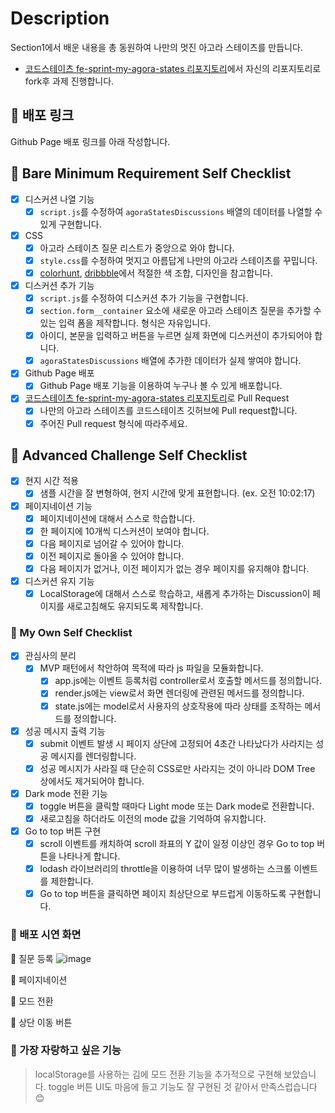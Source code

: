 # Description

Section1에서 배운 내용을 총 동원하여 나만의 멋진 아고라 스테이츠를 만듭니다.

- [코드스테이츠 fe-sprint-my-agora-states 리포지토리](https://github.com/codestates-seb/fe-sprint-my-agora-states)에서 자신의 리포지토리로 fork후 과제 진행합니다.

## 🔹 배포 링크

Github Page 배포 링크를 아래 작성합니다.

## 🔹 Bare Minimum Requirement Self Checklist

- [x] 디스커션 나열 기능
  - [x] `script.js`를 수정하여 `agoraStatesDiscussions` 배열의 데이터를 나열할 수 있게 구현합니다.
- [x] CSS
  - [x] 아고라 스테이츠 질문 리스트가 중앙으로 와야 합니다.
  - [x] `style.css`를 수정하여 멋지고 아름답게 나만의 아고라 스테이츠를 꾸밉니다.
  - [x] [colorhunt](https://colorhunt.co/palettes/popular), [dribbble](https://dribbble.com/)에서 적절한 색 조합, 디자인을 참고합니다.
- [x] 디스커션 추가 기능
  - [x] `script.js`를 수정하여 디스커션 추가 기능을 구현합니다.
  - [x] `section.form__container` 요소에 새로운 아고라 스테이츠 질문을 추가할 수 있는 입력 폼을 제작합니다. 형식은 자유입니다.
  - [x] 아이디, 본문을 입력하고 버튼을 누르면 실제 화면에 디스커션이 추가되어야 합니다.
  - [x] `agoraStatesDiscussions` 배열에 추가한 데이터가 실제 쌓여야 합니다.
- [x] Github Page 배포
  - [x] Github Page 배포 기능을 이용하여 누구나 볼 수 있게 배포합니다.
- [x] [코드스테이츠 fe-sprint-my-agora-states 리포지토리](https://github.com/codestates-seb/fe-sprint-my-agora-states)로 Pull Request
  - [x] 나만의 아고라 스테이츠를 코드스테이츠 깃허브에 Pull request합니다.
  - [x] 주어진 Pull request 형식에 따라주세요.

## 🔹 Advanced Challenge Self Checklist

- [x] 현지 시간 적용
  - [x] 샘플 시간을 잘 변형하여, 현지 시간에 맞게 표현합니다. (ex. 오전 10:02:17)
- [x] 페이지네이션 기능
  - [x] 페이지네이션에 대해서 스스로 학습합니다.
  - [x] 한 페이지에 10개씩 디스커션이 보여야 합니다.
  - [x] 다음 페이지로 넘어갈 수 있어야 합니다.
  - [x] 이전 페이지로 돌아올 수 있어야 합니다.
  - [x] 다음 페이지가 없거나, 이전 페이지가 없는 경우 페이지를 유지해야 합니다.
- [x] 디스커션 유지 기능
  - [x] LocalStorage에 대해서 스스로 학습하고, 새롭게 추가하는 Discussion이 페이지를 새로고침해도 유지되도록 제작합니다.

### 🔹 My Own Self Checklist

- [x] 관심사의 분리
  - [x] MVP 패턴에서 착안하여 목적에 따라 js 파일을 모듈화합니다.
    - [x] app.js에는 이벤트 등록처럼 controller로서 호출할 메서드를 정의합니다.
    - [x] render.js에는 view로서 화면 렌더링에 관련된 메서드를 정의합니다.
    - [x] state.js에는 model로서 사용자의 상호작용에 따라 상태를 조작하는 메서드를 정의합니다.
- [x] 성공 메시지 출력 기능
  - [x] submit 이벤트 발생 시 페이지 상단에 고정되어 4초간 나타났다가 사라지는 성공 메시지를 렌더링합니다.
  - [x] 성공 메시지가 사라질 때 단순히 CSS로만 사라지는 것이 아니라 DOM Tree 상에서도 제거되어야 합니다.
- [x] Dark mode 전환 기능
  - [x] toggle 버튼을 클릭할 때마다 Light mode 또는 Dark mode로 전환합니다.
  - [x] 새로고침을 하더라도 이전의 mode 값을 기억하여 유지합니다.
- [x] Go to top 버튼 구현
  - [x] scroll 이벤트를 캐치하여 scroll 좌표의 Y 값이 일정 이상인 경우 Go to top 버튼을 나타나게 합니다.
  - [x] lodash 라이브러리의 throttle을 이용하여 너무 많이 발생하는 스크롤 이벤트를 제한합니다.
  - [x] Go to top 버튼을 클릭하면 페이지 최상단으로 부드럽게 이동하도록 구현합니다.

### 🔹 배포 시연 화면

📌 질문 등록
![image](https://s3.ap-northeast-2.amazonaws.com/urclass-images/NB0JkuHQnLg8X1woSRS84-1652915757557.gif)

📌 페이지네이션

📌 모드 전환

📌 상단 이동 버튼

### 🔹 가장 자랑하고 싶은 기능

> localStorage를 사용하는 김에 모드 전환 기능을 추가적으로 구현해 보았습니다. toggle 버튼 UI도 마음에 들고 기능도 잘 구현된 것 같아서 만족스럽습니다 😊
